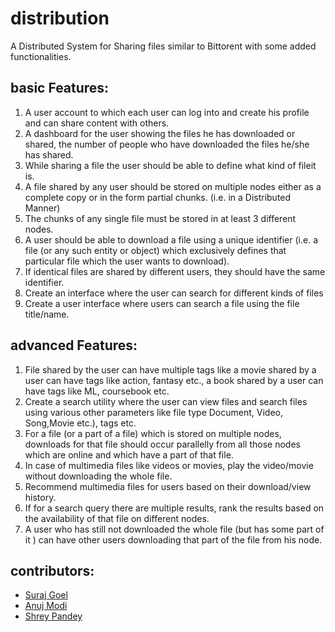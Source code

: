 # distribution
A Distributed System for Sharing files similar to Bittorent with some added functionalities.
## basic Features:
1. A user account to which each user can log into and create his profile and can share content with others.
2. A dashboard for the user showing the files he has downloaded or shared, the number of people who have downloaded the files he/she has shared.
3. While sharing a file the user should be able to define what kind of fileit is. 
4. A file shared by any user should be stored on multiple nodes either as a complete copy or in the form partial chunks. (i.e. in a Distributed Manner)
5. The chunks of any single file must be stored in at least 3 different nodes.
6. A user should be able to download a file using a unique identifier (i.e. a file (or any such entity or object) which exclusively defines that particular file which the user wants to download).
7. If identical files are shared by different users, they should have the same identifier.
8. Create an interface where the user can search for different kinds of files 
9. Create a user interface where users can search a file using the file title/name.

## advanced Features:
1. File shared by the user can have multiple tags like a movie shared by a user can have tags like action, fantasy etc., a book shared by a user can have tags like ML, coursebook etc.
2. Create a search utility where the user can view files and search files using various other parameters like file type Document, Video, Song,Movie etc.), tags etc.
3. For a file (or a part of a file) which is stored on multiple nodes, downloads for that file should occur parallelly from all those nodes which are online and which have a part of that file.
4. In case of multimedia files like videos or movies, play the video/movie without downloading the whole file. 
5. Recommend multimedia files for users based on their download/view history. 
6. If for a search query there are multiple results, rank the results based on the availability of that file on different nodes.
7. A user who has still not downloaded the whole file (but has some part of it ) can have other users downloading that part of the file from his node.

<a name="contributor"></a>
## contributors:

* [Suraj Goel](http://www.github.com/suraj-goel)
* [Anuj Modi](http://www.github.com/descifrado)
* [Shrey Pandey](http://www.github.com/Shreypandey)
